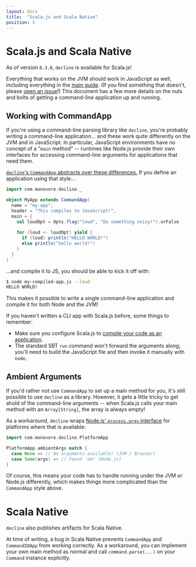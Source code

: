 ```yaml
---
layout: docs
title:  "Scala.js and Scala Native"
position: 5
---
```


# Scala.js and Scala Native

As of version `0.3.0`, `decline` is available for Scala.js!

Everything that works on the JVM should work in JavaScript as well,
including everything in the [main guide](./usage.html).
(If you find something that doesn't, please [open an issue][new-issue]!)
This document has a few more details on the nuts and bolts
of getting a command-line application up and running.

[new-issue]: https://github.com/bkirwi/decline/issues/new

## Working with CommandApp

If you're using a command-line parsing library like `decline`,
you're probably writing a command-line application...
and these work quite differently on the JVM and in JavaScript.
In particular,
JavaScript environments have no concept of a "`main` method" --
runtimes like Node.js provide their own interfaces for accessing command-line arguments
for applications that need them.

[`decline`'s `CommandApp` abstracts over these differences.][defining-an-application]
If you define an application using that style...

```scala mdoc:to-string
import com.monovore.decline._

object MyApp extends CommandApp(
  name = "my-app",
  header = "This compiles to JavaScript!",
  main = {
    val loudOpt = Opts.flag("loud", "Do something noisy!").orFalse
    
    for (loud <- loudOpt) yield {
      if (loud) println("HELLO WORLD!")
      else println("hello world!")
    }
  }
)
```

...and compile it to JS, you should be able to kick it off with:
 
```bash
$ node my-compiled-app.js --loud
HELLO WORLD!
```

This makes it possible to write a single command-line application
and compile it for both Node and the JVM!

If you haven't written a CLI app with Scala.js before, some things to remember:

  - Make sure you configure Scala.js to [compile your code as an application][building].
  - The standard SBT `run` command won't forward the arguments along;
    you'll need to build the JavaScript file and then invoke it manually with `node`.
  
## Ambient Arguments

If you'd rather not use `CommandApp` to set up a main method for you,
it's still possible to use `decline` as a library.
However, it gets a little tricky to get ahold of the command-line arguments --
when Scala.js calls your main method with an `Array[String]`,
the array is always empty!

As a workaround,
`decline` wraps [Node.js' `process.argv` interface][process.argv]
for platforms where that is available:

```scala mdoc:to-string
import com.monovore.decline.PlatformApp

PlatformApp.ambientArgs match {
  case None => // No arguments available! (JVM / Browser)
  case Some(args) => // Found 'em! (Node.js)
}
```

Of course, this means your code has to handle running under the JVM or Node.js differently,
which makes things more complicated than the `CommandApp` style above.

# Scala Native

`decline` also publishes artifacts for Scala Native.

At time of writing,
a bug in Scala Native prevents `CommandApp` and `CommandIOApp` from working correctly.
As a workaround,
you can implement your own main method as normal
and call `command.parse(...)` on your `Command` instance explicitly.

[defining-an-application]: ./usage.html#defining-an-application
[building]: https://www.scala-js.org/doc/project/building.html#actually-do-something
[process.argv]: https://nodejs.org/api/process.html#process_process_argv